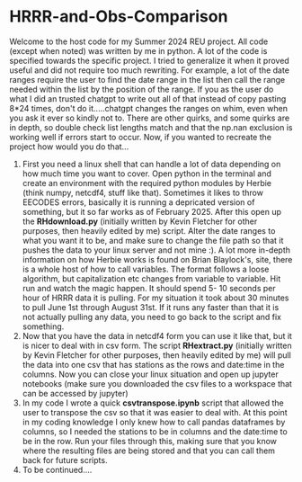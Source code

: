 # HRRR-and-Obs-Comparison
Welcome to the host code for my Summer 2024 REU project. All code (except when noted) was written by me in python. A lot of the code is specified towards the specific project. I tried to generalize it when it proved useful and did not require too much rewriting. For example, a lot of the date ranges require the user to find the date range in the list then call the range needed within the list by the position of the range. If you as the user do what I did an trusted chatgpt to write out all of that instead of copy pasting 8*24 times, don't do it.....chatgpt changes the ranges on whim, even when you ask it ever so kindly not to. There are other quirks, and some quirks are in depth, so double check list lengths match and that the np.nan exclusion is working well if errors start to occur. Now, if you wanted to recreate the project how would you do that...
1) First you need a linux shell that can handle a lot of data depending on how much time you want to cover. Open python in the terminal and create an environment with the required python modules by Herbie (think numpy, netcdf4, stuff like that). Sometimes it likes to throw EECODES errors, basically it is running a depricated version of something, but it so far works as of February 2025. After this open up the **RHdownload.py** (initially written by Kevin Fletcher for other purposes, then heavily edited by me) script. Alter the date ranges to what you want it to be, and make sure to change the file path so that it pushes the data to your linux server and not mine :). A lot more in-depth information on how Herbie works is found on Brian Blaylock's, site, there is a whole host of how to call variables. The format follows a loose algorithm, but capitalization etc changes from variable to variable. Hit run and watch the magic happen. It should spend 5- 10 seconds per hour of HRRR data it is pulling. For my situation it took about 30 minutes to pull June 1st through August 31st. If it runs any faster than that it is not actually pulling any data, you need to go back to the script and fix something.
2) Now that you have the data in netcdf4 form you can use it like that, but it is nicer to deal with in csv form. The script **RHextract.py** (initially written by Kevin Fletcher for other purposes, then heavily edited by me) will pull the data into one csv that has stations as the rows and date:time in the columns. Now you can close your linux situation and open up jupyter notebooks (make sure you downloaded the csv files to a workspace that can be accessed by jupyter)
3) In my code I wrote a quick **csvtranspose.ipynb** script that allowed the user to transpose the csv so that it was easier to deal with. At this point in my coding knowledge I only knew how to call pandas dataframes by columns, so I needed the stations to be in columns and the date:time to be in the row. Run your files through this, making sure that you know where the resulting files are being stored and that you can call them back for future scripts.
4) To be continued....
